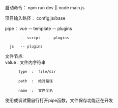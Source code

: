 启动命令：
npm run dev || node main.js

项目输入路径：
config.js/base

pipe：
      vue  -- template -- plugins

           -- script   -- plugins

      js   -- plugins

文件节点:  
          value :  文件内字符串

          type  :  file/dir
          
          path  :  绝对路径
          
          name  :  文件全名

使用或调试需自行打开pipe函数，文件保存功能正在开发
